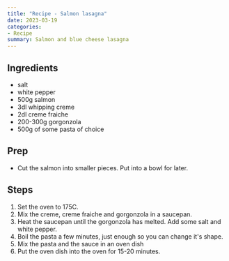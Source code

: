 ```yaml
---
title: "Recipe - Salmon lasagna"
date: 2023-03-19
categories:
- Recipe
summary: Salmon and blue cheese lasagna
---
```


## Ingredients
* salt
* white pepper
* 500g salmon
* 3dl whipping creme
* 2dl creme fraiche
* 200-300g gorgonzola
* 500g of some pasta of choice

## Prep
* Cut the salmon into smaller pieces. Put into a bowl for later.

## Steps
1. Set the oven to 175C.
2. Mix the creme, creme fraiche and gorgonzola in a saucepan.
3. Heat the saucepan until the gorgonzola has melted. Add some salt and white pepper.
4. Boil the pasta a few minutes, just enough so you can change it's shape.
5. Mix the pasta and the sauce in an oven dish
6. Put the oven dish into the oven for 15-20 minutes.
